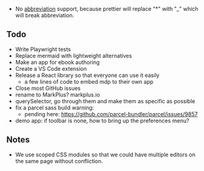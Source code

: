 - No [abbreviation](https://michelf.ca/projects/php-markdown/extra/#abbr) support, because prettier will replace "\*" with "\_" which will break abbreviation.

## Todo

- Write Playwright tests
- Replace mermaid with lightweight alternatives
- Make an app for ebook authoring
- Create a VS Code extension
- Release a React library so that everyone can use it easily
  - a few lines of code to embed mdp to their own app
- Close most GitHub issues
- rename to MarkPlus? markplus.io
- querySelector, go through them and make them as specific as possible
- fix a parcel sass build warning:
  - pending here: https://github.com/parcel-bundler/parcel/issues/9857
- demo app: if toolbar is none, how to bring up the preferences menu?

## Notes

- We use scoped CSS modules so that we could have multiple editors on the same page without confliction.
